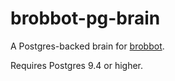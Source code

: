 brobbot-pg-brain
===================

A Postgres-backed brain for [brobbot](https://npmjs.org/package/brobbot).

Requires Postgres 9.4 or higher.
